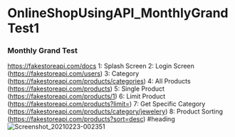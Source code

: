 # OnlineShopUsingAPI_MonthlyGrandTest1
### Monthly Grand Test
https://fakestoreapi.com/docs
1: Splash Screen
2: Login Screen (https://fakestoreapi.com/users)
3: Category (https://fakestoreapi.com/products/categories)
4: All Products (https://fakestoreapi.com/products)
5: Single Product (https://fakestoreapi.com/products/1)
6: Limit Product (https://fakestoreapi.com/products?limit=)
7: Get Specific Category (https://fakestoreapi.com/products/category/jewelery)
8: Product Sorting (https://fakestoreapi.com/products?sort=desc)
#heading
![Screenshot_20210223-002351](https://user-images.githubusercontent.com/54198996/146370041-5f176364-9c54-4367-8df8-9dde2881758d.png)
